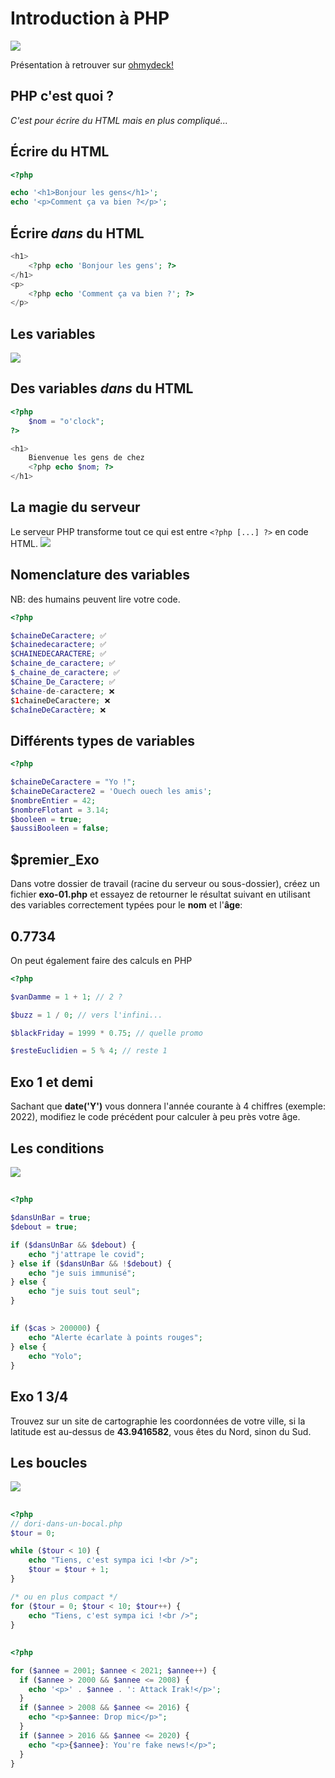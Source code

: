 # Introduction à PHP

![](https://live.staticflickr.com/7906/47065983791_a0f0895d28_b.jpg)

<!-- notes -->

Présentation à retrouver sur [ohmydeck!](https://app.ohmydeck.com/sylvain/decks/uSP7zQxXuZdz6UVQt8vEQE)

## PHP c'est quoi ?

_C'est pour écrire du HTML mais en plus compliqué..._

## Écrire du HTML

```php
<?php

echo '<h1>Bonjour les gens</h1>';
echo '<p>Comment ça va bien ?</p>';
```

## Écrire _dans_ du HTML

```php
<h1>
    <?php echo 'Bonjour les gens'; ?>
</h1>
<p>
    <?php echo 'Comment ça va bien ?'; ?>
</p>
```

## Les variables

![](https://upload.wikimedia.org/wikipedia/commons/thumb/4/4b/Montreal_Comiccon_2016_-_Solid_Snake_%2827978588430%29.jpg/1599px-Montreal_Comiccon_2016_-_Solid_Snake_%2827978588430%29.jpg)

## Des **variables** _dans_ du HTML

```php
<?php
    $nom = "o'clock";
?>

<h1>
    Bienvenue les gens de chez
    <?php echo $nom; ?>
</h1>
```

## La magie du serveur

Le serveur PHP transforme tout ce qui est entre `<?php [...] ?>` en code HTML.
![](https://sylvainmrs.github.io/introduction-php/assets/php-server.jpg)

## Nomenclature des variables

NB: des humains peuvent lire votre code.

```php
<?php

$chaineDeCaractere; ✅
$chainedecaractere; ✅
$CHAINEDECARACTERE; ✅
$chaine_de_caractere; ✅
$_chaine_de_caractere; ✅
$Chaine_De_Caractere; ✅
$chaine-de-caractere; ❌
$1chaineDeCaractere; ❌
$chaîneDeCaractère; ❌
```

## Différents types de variables

```php
<?php

$chaineDeCaractere = "Yo !";
$chaineDeCaractere2 = 'Ouech ouech les amis';
$nombreEntier = 42;
$nombreFlotant = 3.14;
$booleen = true;
$aussiBooleen = false;
```

## $premier_Exo

Dans votre dossier de travail (racine du serveur ou sous-dossier), créez un fichier **exo-01.php** et essayez
de retourner le résultat suivant en utilisant des variables correctement typées pour le **nom** et l'**âge**:

[](https://sylvainmrs.github.io/introduction-php/exo1.html)

## 0.7734

On peut également faire des calculs en PHP

```php
<?php

$vanDamme = 1 + 1; // 2 ?

$buzz = 1 / 0; // vers l'infini...

$blackFriday = 1999 * 0.75; // quelle promo

$resteEuclidien = 5 % 4; // reste 1
```

## Exo 1 et demi

Sachant que **date('Y')** vous donnera l'année courante à 4 chiffres (exemple: 2022),
modifiez le code précédent pour calculer à peu près votre âge.

[](https://sylvainmrs.github.io/introduction-php/exo1.5.html)

## Les conditions

![](https://static.im-a-puzzle.com/gallery/Miscellaneous/Doors/Choose-the-right-door.jpg)

##

```php
<?php

$dansUnBar = true;
$debout = true;

if ($dansUnBar && $debout) {
    echo "j'attrape le covid";
} else if ($dansUnBar && !$debout) {
    echo "je suis immunisé";
} else {
    echo "je suis tout seul";
}
```

##

```php
if ($cas > 200000) {
    echo "Alerte écarlate à points rouges";
} else {
    echo "Yolo";
}
```

## Exo 1 3/4

Trouvez sur un site de cartographie les coordonnées de votre ville, si la latitude est au-dessus de **43.9416582**, vous êtes du Nord, sinon du Sud.

[](https://sylvainmrs.github.io/introduction-php/exo1.75.html)

## Les boucles

![](https://live.staticflickr.com/3770/10104990125_95ab6722d2_k.jpg)

##

[](https://sylvainmrs.github.io/introduction-php/dori-dans-un-bocal.html)

```php
<?php
// dori-dans-un-bocal.php
$tour = 0;

while ($tour < 10) {
    echo "Tiens, c'est sympa ici !<br />";
    $tour = $tour + 1;
}

/* ou en plus compact */
for ($tour = 0; $tour < 10; $tour++) {
    echo "Tiens, c'est sympa ici !<br />";
}
```

##

[](https://sylvainmrs.github.io/introduction-php/governator.html)

```php
<?php

for ($annee = 2001; $annee < 2021; $annee++) {
  if ($annee > 2000 && $annee <= 2008) {
    echo '<p>' . $annee . ': Attack Irak!</p>';
  }
  if ($annee > 2008 && $annee <= 2016) {
    echo "<p>$annee: Drop mic</p>";
  }
  if ($annee > 2016 && $annee <= 2020) {
    echo "<p>{$annee}: You're fake news!</p>";
  }
}

```
